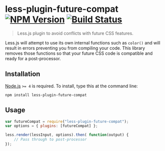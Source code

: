 # less-plugin-future-compat [![NPM Version][npm-image]][npm-url] [![Build Status][travis-image]][travis-url]

> Less.js plugin to avoid conflicts with future CSS features.

Less.js will attempt to use its own internal functions such as `color()` and will result in errors preventing you from compiling your code. This library removes those functions so that your future CSS code is compatible and ready for a post-processor.


## Installation

[Node.js](http://nodejs.org/) `>= 4` is required. To install, type this at the command line:
```shell
npm install less-plugin-future-compat
```

## Usage
```js
var futureCompat = require("less-plugin-future-compat");
var options = { plugins: [futureCompat] };

less.render(lessInput, options).then( function(output) {
	// Pass through to post-processor
});
```


[npm-image]: https://img.shields.io/npm/v/less-plugin-future-compat.svg
[npm-url]: https://npmjs.org/package/less-plugin-future-compat
[travis-image]: https://img.shields.io/travis/stevenvachon/less-plugin-future-compat.svg
[travis-url]: https://travis-ci.org/stevenvachon/less-plugin-future-compat
